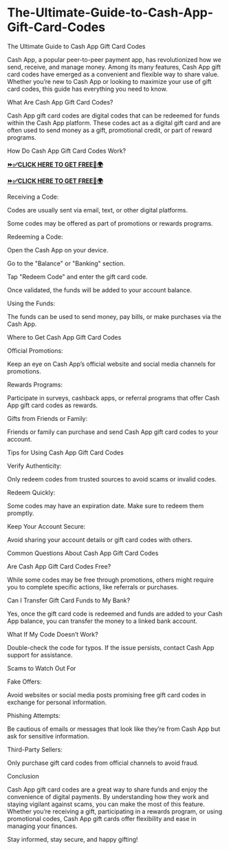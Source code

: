 # The-Ultimate-Guide-to-Cash-App-Gift-Card-Codes
The Ultimate Guide to Cash App Gift Card Codes

Cash App, a popular peer-to-peer payment app, has revolutionized how we send, receive, and manage money. Among its many features, Cash App gift card codes have emerged as a convenient and flexible way to share value. Whether you’re new to Cash App or looking to maximize your use of gift card codes, this guide has everything you need to know.

What Are Cash App Gift Card Codes?

Cash App gift card codes are digital codes that can be redeemed for funds within the Cash App platform. These codes act as a digital gift card and are often used to send money as a gift, promotional credit, or part of reward programs.

How Do Cash App Gift Card Codes Work?

**[⏩✅CLICK HERE TO GET FREE📌🌍](https://giftcardshopzone.com/Cash%20app%20gift%20card%20codes/Cash%20app.html)**

**[⏩✅CLICK HERE TO GET FREE📌🌍](https://giftcardshopzone.com/Cash%20app%20gift%20card%20codes/Cash%20app.html)**


Receiving a Code:

Codes are usually sent via email, text, or other digital platforms.

Some codes may be offered as part of promotions or rewards programs.

Redeeming a Code:

Open the Cash App on your device.

Go to the "Balance" or "Banking" section.

Tap "Redeem Code" and enter the gift card code.

Once validated, the funds will be added to your account balance.

Using the Funds:

The funds can be used to send money, pay bills, or make purchases via the Cash App.

Where to Get Cash App Gift Card Codes

Official Promotions:

Keep an eye on Cash App’s official website and social media channels for promotions.

Rewards Programs:

Participate in surveys, cashback apps, or referral programs that offer Cash App gift card codes as rewards.

Gifts from Friends or Family:

Friends or family can purchase and send Cash App gift card codes to your account.

Tips for Using Cash App Gift Card Codes

Verify Authenticity:

Only redeem codes from trusted sources to avoid scams or invalid codes.

Redeem Quickly:

Some codes may have an expiration date. Make sure to redeem them promptly.

Keep Your Account Secure:

Avoid sharing your account details or gift card codes with others.

Common Questions About Cash App Gift Card Codes

Are Cash App Gift Card Codes Free?

While some codes may be free through promotions, others might require you to complete specific actions, like referrals or purchases.

Can I Transfer Gift Card Funds to My Bank?

Yes, once the gift card code is redeemed and funds are added to your Cash App balance, you can transfer the money to a linked bank account.

What If My Code Doesn’t Work?

Double-check the code for typos. If the issue persists, contact Cash App support for assistance.

Scams to Watch Out For

Fake Offers:

Avoid websites or social media posts promising free gift card codes in exchange for personal information.

Phishing Attempts:

Be cautious of emails or messages that look like they’re from Cash App but ask for sensitive information.

Third-Party Sellers:

Only purchase gift card codes from official channels to avoid fraud.

Conclusion

Cash App gift card codes are a great way to share funds and enjoy the convenience of digital payments. By understanding how they work and staying vigilant against scams, you can make the most of this feature. Whether you’re receiving a gift, participating in a rewards program, or using promotional codes, Cash App gift cards offer flexibility and ease in managing your finances.

Stay informed, stay secure, and happy gifting!

